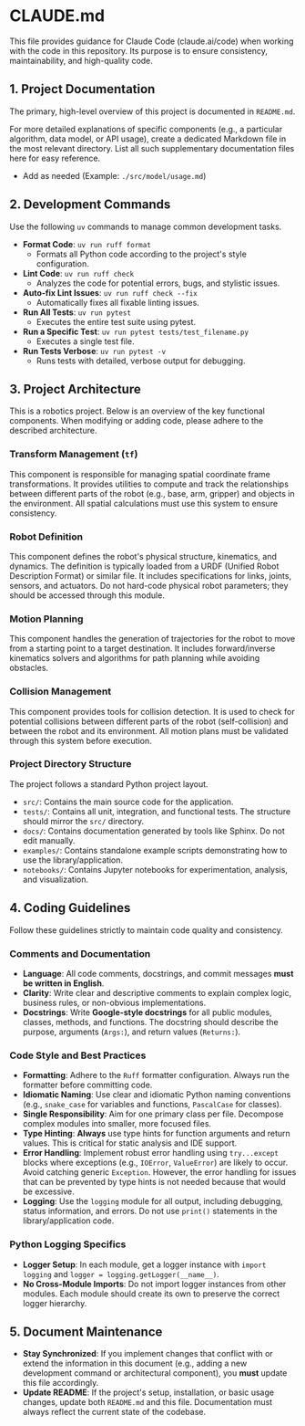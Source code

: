 # CLAUDE.md
This file provides guidance for Claude Code (claude.ai/code) when working with the code in this repository. Its purpose is to ensure consistency, maintainability, and high-quality code.

## 1. Project Documentation

The primary, high-level overview of this project is documented in `README.md`.

For more detailed explanations of specific components (e.g., a particular algorithm, data model, or API usage), create a dedicated Markdown file in the most relevant directory. List all such supplementary documentation files here for easy reference.

-   Add as needed (Example: `./src/model/usage.md`)

## 2. Development Commands

Use the following `uv` commands to manage common development tasks.

-   **Format Code**: `uv run ruff format`
    -   Formats all Python code according to the project's style configuration.
-   **Lint Code**: `uv run ruff check`
    -   Analyzes the code for potential errors, bugs, and stylistic issues.
-   **Auto-fix Lint Issues**: `uv run ruff check --fix`
    -   Automatically fixes all fixable linting issues.
-   **Run All Tests**: `uv run pytest`
    -   Executes the entire test suite using pytest.
-   **Run a Specific Test**: `uv run pytest tests/test_filename.py`
    -   Executes a single test file.
-   **Run Tests Verbose**: `uv run pytest -v`
    -   Runs tests with detailed, verbose output for debugging.

## 3. Project Architecture

This is a robotics project. Below is an overview of the key functional components. When modifying or adding code, please adhere to the described architecture.

### Transform Management (`tf`)

This component is responsible for managing spatial coordinate frame transformations. It provides utilities to compute and track the relationships between different parts of the robot (e.g., base, arm, gripper) and objects in the environment. All spatial calculations must use this system to ensure consistency.

### Robot Definition

This component defines the robot's physical structure, kinematics, and dynamics. The definition is typically loaded from a URDF (Unified Robot Description Format) or similar file. It includes specifications for links, joints, sensors, and actuators. Do not hard-code physical robot parameters; they should be accessed through this module.

### Motion Planning

This component handles the generation of trajectories for the robot to move from a starting point to a target destination. It includes forward/inverse kinematics solvers and algorithms for path planning while avoiding obstacles.

### Collision Management

This component provides tools for collision detection. It is used to check for potential collisions between different parts of the robot (self-collision) and between the robot and its environment. All motion plans must be validated through this system before execution.

### Project Directory Structure

The project follows a standard Python project layout.

-   `src/`: Contains the main source code for the application.
-   `tests/`: Contains all unit, integration, and functional tests. The structure should mirror the `src/` directory.
-   `docs/`: Contains documentation generated by tools like Sphinx. Do not edit manually.
-   `examples/`: Contains standalone example scripts demonstrating how to use the library/application.
-   `notebooks/`: Contains Jupyter notebooks for experimentation, analysis, and visualization.

## 4. Coding Guidelines

Follow these guidelines strictly to maintain code quality and consistency.

### Comments and Documentation

-   **Language**: All code comments, docstrings, and commit messages **must be written in English**.
-   **Clarity**: Write clear and descriptive comments to explain complex logic, business rules, or non-obvious implementations.
-   **Docstrings**: Write **Google-style docstrings** for all public modules, classes, methods, and functions. The docstring should describe the purpose, arguments (`Args:`), and return values (`Returns:`).

### Code Style and Best Practices

-   **Formatting**: Adhere to the `Ruff` formatter configuration. Always run the formatter before committing code.
-   **Idiomatic Naming**: Use clear and idiomatic Python naming conventions (e.g., `snake_case` for variables and functions, `PascalCase` for classes).
-   **Single Responsibility**: Aim for one primary class per file. Decompose complex modules into smaller, more focused files.
-   **Type Hinting**: **Always** use type hints for function arguments and return values. This is critical for static analysis and IDE support.
-   **Error Handling**: Implement robust error handling using `try...except` blocks where exceptions (e.g., `IOError`, `ValueError`) are likely to occur. Avoid catching generic `Exception`. However, the error handling for issues that can be prevented by type hints is not needed because that would be excessive.
-   **Logging**: Use the `logging` module for all output, including debugging, status information, and errors. Do not use `print()` statements in the library/application code.

### Python Logging Specifics

-   **Logger Setup**: In each module, get a logger instance with `import logging` and `logger = logging.getLogger(__name__)`.
-   **No Cross-Module Imports**: Do not import logger instances from other modules. Each module should create its own to preserve the correct logger hierarchy.

## 5. Document Maintenance

-   **Stay Synchronized**: If you implement changes that conflict with or extend the information in this document (e.g., adding a new development command or architectural component), you **must** update this file accordingly.
-   **Update README**: If the project's setup, installation, or basic usage changes, update both `README.md` and this file. Documentation must always reflect the current state of the codebase.